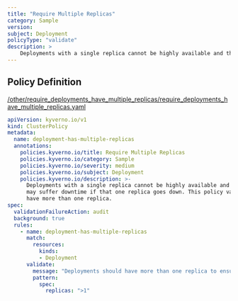 ```yaml
---
title: "Require Multiple Replicas"
category: Sample
version: 
subject: Deployment
policyType: "validate"
description: >
    Deployments with a single replica cannot be highly available and thus the application may suffer downtime if that one replica goes down. This policy validates that Deployments have more than one replica.
---
```


## Policy Definition
<a href="https://github.com/JimBugwadia/kyverno-policies/raw/fix_annotations//other/require_deployments_have_multiple_replicas/require_deployments_have_multiple_replicas.yaml" target="-blank">/other/require_deployments_have_multiple_replicas/require_deployments_have_multiple_replicas.yaml</a>

```yaml
apiVersion: kyverno.io/v1
kind: ClusterPolicy
metadata:
  name: deployment-has-multiple-replicas
  annotations:
    policies.kyverno.io/title: Require Multiple Replicas
    policies.kyverno.io/category: Sample
    policies.kyverno.io/severity: medium
    policies.kyverno.io/subject: Deployment
    policies.kyverno.io/description: >-
      Deployments with a single replica cannot be highly available and thus the application
      may suffer downtime if that one replica goes down. This policy validates that Deployments
      have more than one replica.
spec:
  validationFailureAction: audit
  background: true
  rules:
    - name: deployment-has-multiple-replicas
      match:
        resources:
          kinds:
          - Deployment
      validate:
        message: "Deployments should have more than one replica to ensure availability."
        pattern:
          spec:
            replicas: ">1"
```
